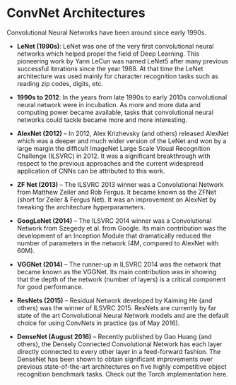 # ConvNet Architectures

Convolutional Neural Networks have been around since early 1990s.

- **LeNet (1990s)**: LeNet was one of the very first convolutional neural networks which helped propel the field of Deep Learning. This pioneering work by Yann LeCun was named LeNet5 after many previous successful iterations since the year 1988. At that time the LeNet architecture was used mainly for character recognition tasks such as reading zip codes, digits, etc.

- **1990s to 2012**: In the years from late 1990s to early 2010s convolutional neural network were in incubation. As more and more data and computing power became available, tasks that convolutional neural networks could tackle became more and more interesting.

- **AlexNet (2012)** – In 2012, Alex Krizhevsky (and others) released AlexNet which was a deeper and much wider version of the LeNet and won by a large margin the difficult ImageNet Large Scale Visual Recognition Challenge (ILSVRC) in 2012. It was a significant breakthrough with respect to the previous approaches and the current widespread application of CNNs can be attributed to this work.

- **ZF Net (2013)** – The ILSVRC 2013 winner was a Convolutional Network from Matthew Zeiler and Rob Fergus. It became known as the ZFNet (short for Zeiler & Fergus Net). It was an improvement on AlexNet by tweaking the architecture hyperparameters.

- **GoogLeNet (2014)** – The ILSVRC 2014 winner was a Convolutional Network from Szegedy et al. from Google. Its main contribution was the development of an Inception Module that dramatically reduced the number of parameters in the network (4M, compared to AlexNet with 60M).

- **VGGNet (2014)** – The runner-up in ILSVRC 2014 was the network that became known as the VGGNet. Its main contribution was in showing that the depth of the network (number of layers) is a critical component for good performance.

- **ResNets (2015)** – Residual Network developed by Kaiming He (and others) was the winner of ILSVRC 2015. ResNets are currently by far state of the art Convolutional Neural Network models and are the default choice for using ConvNets in practice (as of May 2016).

- **DenseNet (August 2016)** – Recently published by Gao Huang (and others), the Densely Connected Convolutional Network has each layer directly connected to every other layer in a feed-forward fashion. The DenseNet has been shown to obtain significant improvements over previous state-of-the-art architectures on five highly competitive object recognition benchmark tasks. Check out the Torch implementation here.
